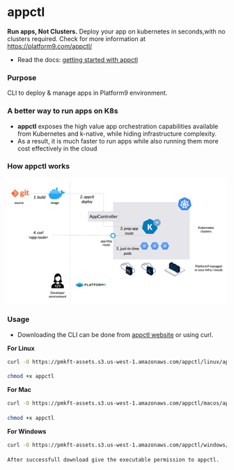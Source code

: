 # appctl
**Run apps, Not Clusters.** Deploy your app on kubernetes in seconds,with no clusters required. Check for more information at https://platform9.com/appctl/

* Read the docs: [getting started with appctl](https://platform9.com/docs/appctl/getting-started)

### Purpose
CLI to deploy & manage apps in Platform9 environment.

### A better way to run apps on K8s
*  **appctl** exposes the high value app orchestration capabilities available from Kubernetes and k-native, while hiding infrastructure complexity. 
* As a result, it is much faster to run apps while also running them more cost effectively in the cloud

### How appctl works
![flow-diagram](images/graphic_how-appctl-works.png)

### Usage
- Downloading the CLI can be done from [appctl website](https://platform9.com/appctl/) or using curl.

**For Linux**
```sh
curl -O https://pmkft-assets.s3.us-west-1.amazonaws.com/appctl/linux/appctl

chmod +x appctl
```

**For Mac**
```sh
curl -O https://pmkft-assets.s3.us-west-1.amazonaws.com/appctl/macos/appctl

chmod +x appctl
```

**For Windows**
```sh
curl -O https://pmkft-assets.s3.us-west-1.amazonaws.com/appctl/windows/appctl

After successfull download give the executable permission to appctl.
```
